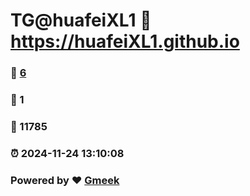 # TG@huafeiXL1 :link: https://huafeiXL1.github.io 
### :page_facing_up: [6](https://huafeiXL1.github.io/tag.html) 
### :speech_balloon: 1 
### :hibiscus: 11785 
### :alarm_clock: 2024-11-24 13:10:08 
### Powered by :heart: [Gmeek](https://github.com/Meekdai/Gmeek)
